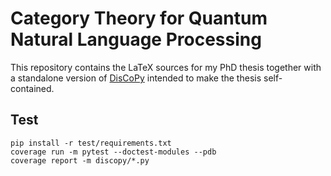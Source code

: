 # Category Theory for Quantum Natural Language Processing

This repository contains the LaTeX sources for my PhD thesis together with a standalone version of [DisCoPy](https://github.com/discopy/discopy) intended to make the thesis self-contained.

## Test

```shell
pip install -r test/requirements.txt
coverage run -m pytest --doctest-modules --pdb
coverage report -m discopy/*.py
```
